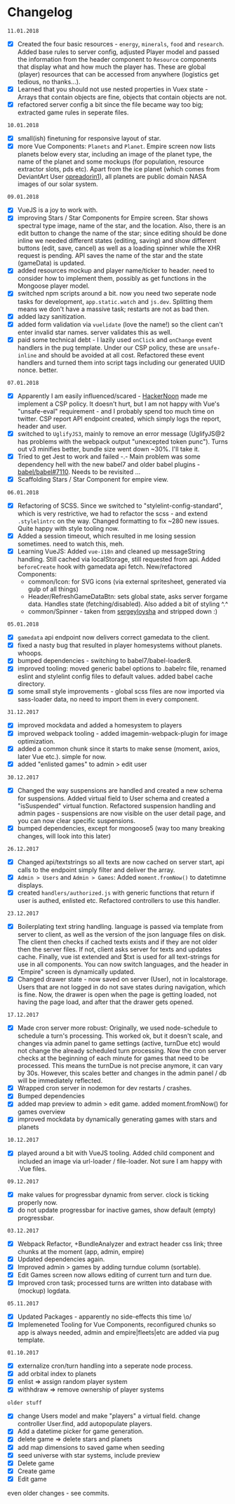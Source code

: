 # Changelog

`11.01.2018`
- [x] Created the four basic resources - `energy`, `minerals`, `food` and `research`. Added base rules to server config, adjusted Player model and passed the information from the header component to `Resource` components that display what and how much the player has. These are global (player) resources that can be accessed from anywhere (logistics get tedious, no thanks...).
- [x] Learned that you should not use nested properties in Vuex state - Arrays that contain objects are fine, objects that contain objects are not.
- [x] refactored server config a bit since the file became way too big; extracted game rules in seperate files. 

`10.01.2018`
- [x] small(ish) finetuning for responsive layout of star.
- [x] more Vue Components: `Planets` and `Planet`. Empire screen now lists planets below every star, including an image of the planet type, the name of the planet and some mockups (for population, resource extractor slots, pds etc). Apart from the ice planet (which comes from DeviantArt User [opreadorin1](https://opreadorin1.deviantart.com/)), all planets are public domain NASA images of our solar system. 

`09.01.2018`
- [x] VueJS is a joy to work with.
- [x] improving Stars / Star Components for Empire screen. Star shows spectral type image, name of the star, and the location. Also, there is an edit button to change the name of the star; since editing should be done inline we needed different states (editing, saving) and show different buttons (edit, save, cancel) as well as a loading spinner while the XHR request is pending. API saves the name of the star and the state (gameData) is updated.
- [x] added resources mockup and player name/ticker to header. need to consider how to implement them, possibly as get functions in the Mongoose player model. 
- [x] switched npm scripts around a bit. now you need two seperate node tasks for development, `app.static.watch` and `js.dev`. Splitting them means we don't have a massive task; restarts are not as bad then.
- [x] added lazy sanitization.
- [x] added form validation via `vuelidate` (love the name!) so the client can't enter invalid star names. server validates this as well.
- [x] paid some technical debt - I lazily used `onClick` and `onChange` event handlers in the pug template. Under our CSP policy, these are `unsafe-inline` and should be avoided at all cost. Refactored these event handlers and turned them into script tags including our generated UUID nonce. better.

`07.01.2018`
- [x] Apparently I am easily influenced/scared - [HackerNoon](https://hackernoon.com/im-harvesting-credit-card-numbers-and-passwords-from-your-site-here-s-how-9a8cb347c5b5) made me implement a CSP policy. It doesn't hurt, but I am not happy with Vue's "unsafe-eval" requirement - and I probably spend too much time on twitter. CSP report API endpoint created, which simply logs the report, header and user.
- [x] switched to `UglifyJS3`, mainly to remove an error message (UglifyJS@2 has problems with the webpack output "unexcepted token punc"). Turns out v3 minifies better, bundle size went down ~30%. I'll take it.
- [x] Tried to get Jest to work and failed -.- Main problem was some dependency hell with the new babel7 and older babel plugins - [babel/babel#7110](https://github.com/babel/babel/issues/7110). Needs to be revisited ...
- [x] Scaffolding Stars / Star Component for empire view.

`06.01.2018`
- [x] Refactoring of SCSS. Since we switched to "stylelint-config-standard", which is very restrictive, we had to refactor the scss - and extend `.stylelintrc` on the way. Changed formatting to fix ~280 new issues. Quite happy with style tooling now.
- [x] Added a session timeout, which resulted in me losing session sometimes. need to watch this, meh.
- [x] Learning VueJS: Added `vue-i18n` and cleaned up messageString handling. Still cached via localStorage, still requested from api. Added `beforeCreate` hook with gamedata api fetch. New/refactored Components:
  - common/Icon: for SVG icons (via external spritesheet, generated via gulp of all things)
  - Header/RefreshGameDataBtn: sets global state, asks server forgame data. Handles state (fetching/disabled). Also added a bit of styling ^.^
  - common/Spinner - taken from [sergeyloysha](https://github.com/sergeyloysha/vue-spinner-component/) and stripped down :) 

`05.01.2018`
- [x] `gamedata` api endpoint now delivers correct gamedata to the client.
- [x] fixed a nasty bug that resulted in player homesystems without planets. whoops.
- [x] bumped dependencies - switching to babel7/babel-loader8.
- [x] improved tooling: moved generic babel options to .babelrc file, renamed eslint and stylelint config files to default values. added babel cache directory.
- [x] some small style improvements - global scss files are now imported via sass-loader data, no need to import them in every component.

`31.12.2017`
- [x] improved mockdata and added a homesystem to players
- [x] improved webpack tooling - added imagemin-webpack-plugin for image optimization.
- [x] added a common chunk since it starts to make sense (moment, axios, later Vue etc.). simple for now. 
- [x] added "enlisted games" to admin > edit user

`30.12.2017`
- [x] Changed the way suspensions are handled and created a new schema for suspensions. Added virtual field to User schema and created a "isSuspended" virtual function. Refactored suspension handling and admin pages - suspensions are now visible on the user detail page, and you can now clear specific suspensions.
- [x] bumped dependencies, except for mongoose5 (way too many breaking changes, will look into this later)

`26.12.2017`
- [x] Changed api/textstrings so all texts are now cached on server start, api calls to the endpoint simply filter and deliver the array.
- [x] `Admin > Users` and `Admin > Games`: Added `moment.fromNow()` to datetimne displays.
- [x] created `handlers/authorized.js` with generic functions that return if user is authed, enlisted etc. Refactored controllers to use this handler.

`23.12.2017`
- [x] Boilerplating text string handling. language is passed via template from server to client, as well as the version of the json language files on disk. The client then checks if cached texts exists and if they are not older then the server files. If not, client asks server for texts and updates cache. Finally, vue ist extended and $txt is used for all text-strings for use in all components.
You can now switch languages, and the header in "Empire" screen is dynamically updated.
- [x] Changed drawer state - now saved on server (User), not in localstorage. Users that are not logged in do not save states during navigation, which is fine. Now, the drawer is open when the page is getting loaded, not having the page load, and after that the drawer gets opened.

`17.12.2017`
- [x] Made cron server more robust: Originally, we used node-schedule to schedule a turn's processing. This worked ok, but it doesn't scale, and changes via admin panel to game settings (active, turnDue etc) would not change the already scheduled turn processing. Now the cron server checks at the beginning of each minute for games that need to be processed. This means the turnDue is not precise anymore, it can vary by 30s. However, this scales better and changes in the admin panel / db will be immediately reflected.
- [x] Wrapped cron server in nodemon for dev restarts / crashes.
- [x] Bumped dependencies
- [x] added map preview to admin > edit game. added moment.fromNow() for games overview
- [x] improved mockdata by dynamically generating games with stars and planets

`10.12.2017`
- [x] played around a bit with VueJS tooling. Added child component and included an image via url-loader / file-loader. Not sure I am happy with .Vue files.

`09.12.2017`
- [x] make values for progressbar dynamic from server. clock is ticking properly now.
- [x] do not update progressbar for inactive games, show default (empty) progressbar.

`03.12.2017`
- [x] Webpack Refactor, +BundleAnalyzer and extract header css link; three chunks at the moment (app, admin, empire)
- [x] Updated dependencies again. 
- [x] Improved admin > games by adding turndue column (sortable). 
- [x] Edit Games screen now allows editing of current turn and turn due. 
- [x] Improved cron task; processed turns are written into database with (mockup) logdata.
 
`05.11.2017`
- [x] Updated Packages - apparently no side-effects this time \o/ 
- [x] Implemeneted Tooling for Vue Components, reconfigured chunks so app is always needed, admin and empire|fleets|etc are added via pug template.
 
`01.10.2017`
- [x] externalize cron/turn handling into a seperate node process. 
- [x] add orbital index to planets
- [x] enlist => assign random player system 
- [x] withhdraw => remove ownership of player systems

`older stuff`
- [x] change Users model and make "players" a virtual field. change controller User.find, add autopopulate players.
- [x] Add a datetime picker for game generation.
- [x] delete game => delete stars and planets
- [x] add map dimensions to saved game when seeding
- [x] seed universe with star systems, include preview
- [x] Delete game
- [x] Create game
- [x] Edit game  

even older changes - see commits.
